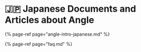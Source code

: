 # 🇯🇵 Japanese Documents and Articles about Angle

{% page-ref page="angle-intro-japanese.md" %}

{% page-ref page="faq.md" %}
